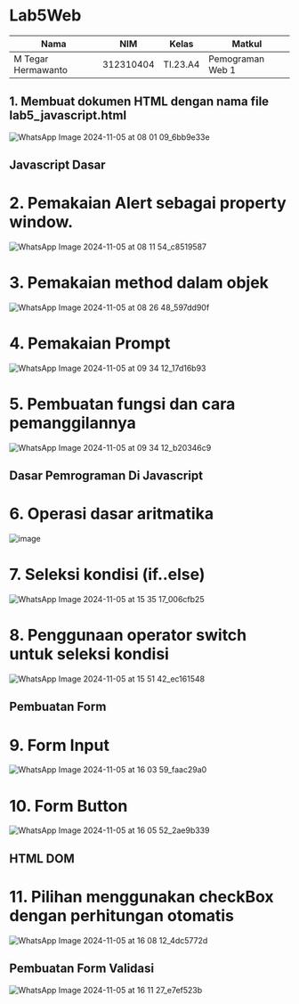 # Lab5Web
|Nama|NIM|Kelas|Matkul|
|----|---|-----|------|
|M Tegar Hermawanto|312310404|TI.23.A4|Pemograman Web 1|
## 1. Membuat dokumen HTML dengan nama file lab5_javascript.html
![WhatsApp Image 2024-11-05 at 08 01 09_6bb9e33e](https://github.com/user-attachments/assets/59c155b3-3301-4ae1-bb0a-93e83e580d80)
## Javascript Dasar 
# 2. Pemakaian Alert sebagai property window.
![WhatsApp Image 2024-11-05 at 08 11 54_c8519587](https://github.com/user-attachments/assets/32086ce1-34d3-4417-993f-fc447c380628)
# 3. Pemakaian method dalam objek
![WhatsApp Image 2024-11-05 at 08 26 48_597dd90f](https://github.com/user-attachments/assets/8ae6d9ee-3e97-48ef-9171-55e80b41639b)
# 4. Pemakaian Prompt
![WhatsApp Image 2024-11-05 at 09 34 12_17d16b93](https://github.com/user-attachments/assets/838d8fbd-a73b-473b-8f8e-30fa0b9fbf30)
# 5. Pembuatan fungsi dan cara pemanggilannya
![WhatsApp Image 2024-11-05 at 09 34 12_b20346c9](https://github.com/user-attachments/assets/38d6a855-442e-489b-80b7-5f1ce0bfc3be)
## Dasar Pemrograman Di Javascript 
# 6. Operasi dasar aritmatika
![image](https://github.com/user-attachments/assets/a6d07834-5fe9-4638-a442-8416a81ffa75)
# 7. Seleksi kondisi (if..else)
![WhatsApp Image 2024-11-05 at 15 35 17_006cfb25](https://github.com/user-attachments/assets/f384969b-4006-45be-82d7-027453acd395)
# 8. Penggunaan operator switch untuk seleksi kondisi
![WhatsApp Image 2024-11-05 at 15 51 42_ec161548](https://github.com/user-attachments/assets/9d3380aa-1302-4891-9f77-a02959252bcd)
## Pembuatan Form
# 9. Form Input
![WhatsApp Image 2024-11-05 at 16 03 59_faac29a0](https://github.com/user-attachments/assets/934ba435-17d0-419e-9b0e-da32f098669f)
# 10. Form Button
![WhatsApp Image 2024-11-05 at 16 05 52_2ae9b339](https://github.com/user-attachments/assets/11708a0c-b88c-4120-97ed-350cc6568d2b)
## HTML DOM
# 11. Pilihan menggunakan checkBox dengan perhitungan otomatis
![WhatsApp Image 2024-11-05 at 16 08 12_4dc5772d](https://github.com/user-attachments/assets/6297fc04-dfb5-40fb-8166-c941097df3ef)
## Pembuatan Form Validasi
![WhatsApp Image 2024-11-05 at 16 11 27_e7ef523b](https://github.com/user-attachments/assets/ab4f619f-3535-417e-8c17-87b7e2be90d6)
